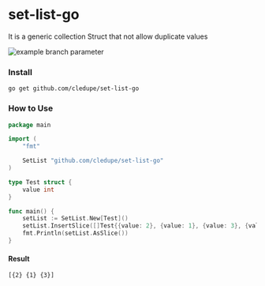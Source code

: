# set-list-go
It is a generic collection Struct that not allow  duplicate values

![example branch parameter](https://github.com/cledupe/set-list-go/actions/workflows/test.yml/badge.svg)


### Install
``go get github.com/cledupe/set-list-go``

### How to Use
```go
package main

import (
	"fmt"

	SetList "github.com/cledupe/set-list-go"
)

type Test struct {
	value int
}

func main() {
	setList := SetList.New[Test]()
	setList.InsertSlice([]Test{{value: 2}, {value: 1}, {value: 3}, {value: 2}})
	fmt.Println(setList.AsSlice())
}

```

#### Result

```sh
[{2} {1} {3}]
```